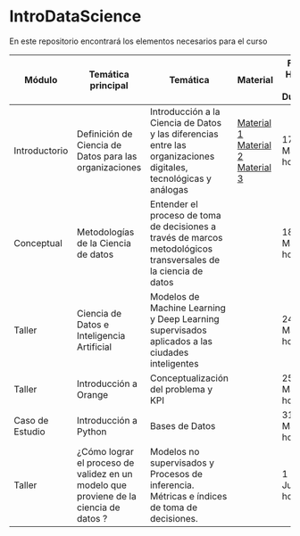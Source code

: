 # IntroDataScience

En este repositorio encontrará los elementos necesarios para el curso




| Módulo       | Temática principal                               | Temática                                                                                                    | Material                                                                                    | Fecha, Horario y Duración | Talleres |
|--------------|--------------------------------------------------|-------------------------------------------------------------------------------------------------------------|---------------------------------------------------------------------------------------------|---------------------------|----------|
| Introductorio | Definición de Ciencia de Datos para las organizaciones | Introducción a la Ciencia de Datos y las diferencias entre las organizaciones digitales, tecnológicas y análogas | [Material 1](https://hbsp.harvard.edu/tu/3b116c3c) [Material 2](https://www.youtube.com/watch?v=CxjZ7Ikjaqc) [Material 3](https://www.youtube.com/watch?v=N7XuevGTlDc) | 17 de Mayo 4 horas       |          |
| Conceptual   | Metodologías de la Ciencia de datos             | Entender el proceso de toma de decisiones a través de marcos metodológicos transversales de la ciencia de datos |                                                                                             | 18 de Mayo 4 horas       |          |
| Taller       | Ciencia de Datos e Inteligencia Artificial      | Modelos de Machine Learning y Deep Learning supervisados aplicados a las ciudades inteligentes                                                                            |                                                                                             | 24 de Mayo 4 horas       |          |
| Taller       | Introducción a Orange                           | Conceptualización del problema y KPI                                                                        |                                                                                             | 25 de Mayo 4 horas       |          |
| Caso de Estudio | Introducción a Python                          | Bases de Datos                                                                                              |                                                                                             | 31 de Mayo 4 horas       |          |
| Taller       | ¿Cómo lograr el proceso de validez en un modelo que proviene de la ciencia de datos ? | Modelos no supervisados y Procesos de inferencia. Métricas e índices de toma de decisiones.                                                                      |                                                                                             | 1 de Junio 4 horas        |          |
